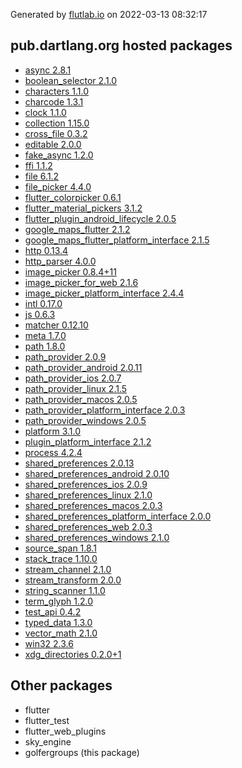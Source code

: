 Generated by [flutlab.io](https://flutlab.io) on 2022-03-13 08:32:17


## pub.dartlang.org hosted packages

 - [async 2.8.1](https://pub.dartlang.org/packages/async/versions/2.8.1)
 - [boolean_selector 2.1.0](https://pub.dartlang.org/packages/boolean_selector/versions/2.1.0)
 - [characters 1.1.0](https://pub.dartlang.org/packages/characters/versions/1.1.0)
 - [charcode 1.3.1](https://pub.dartlang.org/packages/charcode/versions/1.3.1)
 - [clock 1.1.0](https://pub.dartlang.org/packages/clock/versions/1.1.0)
 - [collection 1.15.0](https://pub.dartlang.org/packages/collection/versions/1.15.0)
 - [cross_file 0.3.2](https://pub.dartlang.org/packages/cross_file/versions/0.3.2)
 - [editable 2.0.0](https://pub.dartlang.org/packages/editable/versions/2.0.0)
 - [fake_async 1.2.0](https://pub.dartlang.org/packages/fake_async/versions/1.2.0)
 - [ffi 1.1.2](https://pub.dartlang.org/packages/ffi/versions/1.1.2)
 - [file 6.1.2](https://pub.dartlang.org/packages/file/versions/6.1.2)
 - [file_picker 4.4.0](https://pub.dartlang.org/packages/file_picker/versions/4.4.0)
 - [flutter_colorpicker 0.6.1](https://pub.dartlang.org/packages/flutter_colorpicker/versions/0.6.1)
 - [flutter_material_pickers 3.1.2](https://pub.dartlang.org/packages/flutter_material_pickers/versions/3.1.2)
 - [flutter_plugin_android_lifecycle 2.0.5](https://pub.dartlang.org/packages/flutter_plugin_android_lifecycle/versions/2.0.5)
 - [google_maps_flutter 2.1.2](https://pub.dartlang.org/packages/google_maps_flutter/versions/2.1.2)
 - [google_maps_flutter_platform_interface 2.1.5](https://pub.dartlang.org/packages/google_maps_flutter_platform_interface/versions/2.1.5)
 - [http 0.13.4](https://pub.dartlang.org/packages/http/versions/0.13.4)
 - [http_parser 4.0.0](https://pub.dartlang.org/packages/http_parser/versions/4.0.0)
 - [image_picker 0.8.4+11](https://pub.dartlang.org/packages/image_picker/versions/0.8.4+11)
 - [image_picker_for_web 2.1.6](https://pub.dartlang.org/packages/image_picker_for_web/versions/2.1.6)
 - [image_picker_platform_interface 2.4.4](https://pub.dartlang.org/packages/image_picker_platform_interface/versions/2.4.4)
 - [intl 0.17.0](https://pub.dartlang.org/packages/intl/versions/0.17.0)
 - [js 0.6.3](https://pub.dartlang.org/packages/js/versions/0.6.3)
 - [matcher 0.12.10](https://pub.dartlang.org/packages/matcher/versions/0.12.10)
 - [meta 1.7.0](https://pub.dartlang.org/packages/meta/versions/1.7.0)
 - [path 1.8.0](https://pub.dartlang.org/packages/path/versions/1.8.0)
 - [path_provider 2.0.9](https://pub.dartlang.org/packages/path_provider/versions/2.0.9)
 - [path_provider_android 2.0.11](https://pub.dartlang.org/packages/path_provider_android/versions/2.0.11)
 - [path_provider_ios 2.0.7](https://pub.dartlang.org/packages/path_provider_ios/versions/2.0.7)
 - [path_provider_linux 2.1.5](https://pub.dartlang.org/packages/path_provider_linux/versions/2.1.5)
 - [path_provider_macos 2.0.5](https://pub.dartlang.org/packages/path_provider_macos/versions/2.0.5)
 - [path_provider_platform_interface 2.0.3](https://pub.dartlang.org/packages/path_provider_platform_interface/versions/2.0.3)
 - [path_provider_windows 2.0.5](https://pub.dartlang.org/packages/path_provider_windows/versions/2.0.5)
 - [platform 3.1.0](https://pub.dartlang.org/packages/platform/versions/3.1.0)
 - [plugin_platform_interface 2.1.2](https://pub.dartlang.org/packages/plugin_platform_interface/versions/2.1.2)
 - [process 4.2.4](https://pub.dartlang.org/packages/process/versions/4.2.4)
 - [shared_preferences 2.0.13](https://pub.dartlang.org/packages/shared_preferences/versions/2.0.13)
 - [shared_preferences_android 2.0.10](https://pub.dartlang.org/packages/shared_preferences_android/versions/2.0.10)
 - [shared_preferences_ios 2.0.9](https://pub.dartlang.org/packages/shared_preferences_ios/versions/2.0.9)
 - [shared_preferences_linux 2.1.0](https://pub.dartlang.org/packages/shared_preferences_linux/versions/2.1.0)
 - [shared_preferences_macos 2.0.3](https://pub.dartlang.org/packages/shared_preferences_macos/versions/2.0.3)
 - [shared_preferences_platform_interface 2.0.0](https://pub.dartlang.org/packages/shared_preferences_platform_interface/versions/2.0.0)
 - [shared_preferences_web 2.0.3](https://pub.dartlang.org/packages/shared_preferences_web/versions/2.0.3)
 - [shared_preferences_windows 2.1.0](https://pub.dartlang.org/packages/shared_preferences_windows/versions/2.1.0)
 - [source_span 1.8.1](https://pub.dartlang.org/packages/source_span/versions/1.8.1)
 - [stack_trace 1.10.0](https://pub.dartlang.org/packages/stack_trace/versions/1.10.0)
 - [stream_channel 2.1.0](https://pub.dartlang.org/packages/stream_channel/versions/2.1.0)
 - [stream_transform 2.0.0](https://pub.dartlang.org/packages/stream_transform/versions/2.0.0)
 - [string_scanner 1.1.0](https://pub.dartlang.org/packages/string_scanner/versions/1.1.0)
 - [term_glyph 1.2.0](https://pub.dartlang.org/packages/term_glyph/versions/1.2.0)
 - [test_api 0.4.2](https://pub.dartlang.org/packages/test_api/versions/0.4.2)
 - [typed_data 1.3.0](https://pub.dartlang.org/packages/typed_data/versions/1.3.0)
 - [vector_math 2.1.0](https://pub.dartlang.org/packages/vector_math/versions/2.1.0)
 - [win32 2.3.6](https://pub.dartlang.org/packages/win32/versions/2.3.6)
 - [xdg_directories 0.2.0+1](https://pub.dartlang.org/packages/xdg_directories/versions/0.2.0+1)

## Other packages

 - flutter
 - flutter_test
 - flutter_web_plugins
 - sky_engine
 - golfergroups (this package)

